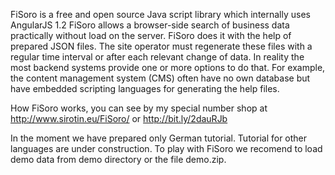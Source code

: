 FiSoro is a free and open source Java script library which internally uses AngularJS 1.2
FiSoro allows a browser-side search of business data practically without load on the server.
FiSoro does it with the help of prepared JSON files. The site operator must regenerate these files with a regular time interval or after each relevant change of data.
In reality the most backend systems provide one or more options to do that. For example, the content management system (CMS) often have no own database but have embedded scripting languages for generating the help files.

How FiSoro works, you can see by my special number shop at http://www.sirotin.eu/FiSoro/  or http://bit.ly/2dauRJb

In the moment we have prepared only German tutorial. Tutorial for other languages are under construction.
To play with FiSoro we recomend to load demo data from demo directory or the file demo.zip.
